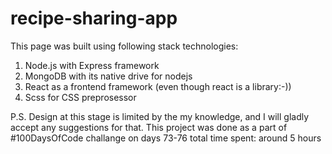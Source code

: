 # recipe-sharing-app
This page was built using following stack technologies:
  1. Node.js with Express framework
  2. MongoDB with its native drive for nodejs
  3. React as a frontend framework (even though react is a library:-))
  4. Scss for CSS preprosessor
  
  
  
P.S.
  Design at this stage is limited by the my knowledge, and I will gladly accept any suggestions for that.
  This project was done as a part of #100DaysOfCode challange on days 73-76 total time spent: around 5 hours
